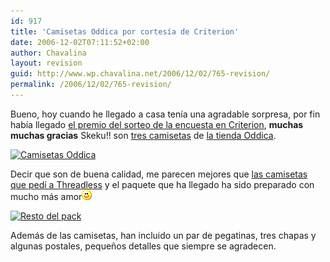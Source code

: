 ```yaml
---
id: 917
title: 'Camisetas Oddica por cortesía de Criterion'
date: 2006-12-02T07:11:52+02:00
author: Chavalina
layout: revision
guid: http://www.wp.chavalina.net/2006/12/02/765-revision/
permalink: /2006/12/02/765-revision/
---
```

Bueno, hoy cuando he llegado a casa tenía una agradable sorpresa, por fin había llegado <a href="http://www.criteriondg.info/wordpress/archives/2006/11/22/mini-encuesta-criterion-ii/" target="_blank">el premio del sorteo de la encuesta en Criterion</a>, **muchas muchas gracias** Skeku!! son <a href="http://flickr.com/photos/chavalina/tags/oddica/" target="_blank">tres camisetas</a> de <a href="http://www.oddica.com/catalog/shop.php" target="_blank">la tienda Oddica</a>.

<p class="imgcentro">
  <a href="http://www.flickr.com/photos/chavalina/311963939/" title="Photo Sharing"><img src="http://static.flickr.com/109/311963939_a7f691fcd4_m.jpg" width="240" height="180" alt="Camisetas Oddica" /></a>
</p>

Decir que son de buena calidad, me parecen mejores que <a href="http://chavalina.net/comentar.php?idpost=665" target="_blank">las camisetas que pedí a Threadless</a> y el paquete que ha llegado ha sido preparado con mucho más amor![emo](/imagenes/emoticonos/sonrisa.gif) 

<p class="imgcentro">
  <a href="http://www.flickr.com/photos/chavalina/311963944/" title="Photo Sharing"><img src="http://static.flickr.com/113/311963944_6e836e7c49_m.jpg" width="240" height="180" alt="Resto del pack" /></a>
</p>

Además de las camisetas, han incluido un par de pegatinas, tres chapas y algunas postales, peque&ntilde;os detalles que siempre se agradecen.